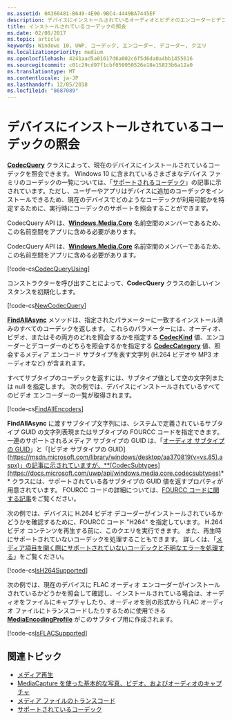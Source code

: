 ```yaml
---
ms.assetid: 0A360481-B649-4E90-9BC4-4449BA7445EF
description: デバイスにインストールされているオーディオとビデオのエンコーダーとデコーダーを照会します。
title: インストールされているコーデックの照会
ms.date: 02/08/2017
ms.topic: article
keywords: Windows 10, UWP, コーデック, エンコーダー, デコーダー, クエリ
ms.localizationpriority: medium
ms.openlocfilehash: 4241aad5a01617d6a002c6f5d6da0a4bb1455616
ms.sourcegitcommit: c01c29cd97f1cbf050950526e18e15823b6a12a0
ms.translationtype: MT
ms.contentlocale: ja-JP
ms.lasthandoff: 12/05/2018
ms.locfileid: "8687089"
---
```

# <a name="query-for-codecs-installed-on-a-device"></a>デバイスにインストールされているコーデックの照会
**[CodecQuery](https://docs.microsoft.com/uwp/api/windows.media.core.codecquery)** クラスによって、現在のデバイスにインストールされているコーデックを照会できます。 Windows 10 に含まれているさまざまなデバイス ファミリのコーデックの一覧については、「[サポートされるコーデック](supported-codecs.md)」の記事に示されています。ただし、ユーザーやアプリはデバイスに追加のコーデックをインストールできるため、現在のデバイスでどのようなコーデックが利用可能かを特定するために、実行時にコーデックのサポートを照会することができます。

CodecQuery API は、**[Windows.Media.Core](https://docs.microsoft.com/uwp/api/windows.media.core)** 名前空間のメンバーであるため、この名前空間をアプリに含める必要があります。

CodecQuery API は、**[Windows.Media.Core](https://docs.microsoft.com/uwp/api/windows.media.core)** 名前空間のメンバーであるため、この名前空間をアプリに含める必要があります。

[!code-cs[CodecQueryUsing](./code/TranscodeWin10/cs/MainPage.xaml.cs#SnippetCodecQueryUsing)]

コンストラクターを呼び出すことによって、**CodecQuery** クラスの新しいインスタンスを初期化します。

[!code-cs[NewCodecQuery](./code/TranscodeWin10/cs/MainPage.xaml.cs#SnippetNewCodecQuery)]

**[FindAllAsync](https://docs.microsoft.com/uwp/api/windows.media.core.codecquery.findallasync)** メソッドは、指定されたパラメーターに一致するインストール済みのすべてのコーデックを返します。 これらのパラメーターには、オーディオ、ビデオ、またはその両方のどれを照会するかを指定する **[CodecKind](https://docs.microsoft.com/uwp/api/windows.media.core.codeckind)** 値、エンコーダーとデコーダーのどちらを照会するかを指定する **[CodecCategory](https://docs.microsoft.com/uwp/api/windows.media.core.codeccategory)** 値、照会するメディア エンコード サブタイプを表す文字列 (H.264 ビデオや MP3 オーディオなど) が含まれます。

すべてサブタイプのコーデックを返すには、サブタイプ値として空の文字列または null を指定します。 次の例では、デバイスにインストールされているすべてのビデオ エンコーダーの一覧が取得されます。

[!code-cs[FindAllEncoders](./code/TranscodeWin10/cs/MainPage.xaml.cs#SnippetFindAllEncoders)]

**FindAllAsync** に渡すサブタイプ文字列には、システムで定義されているサブタイプ GUID の文字列表現またはサブタイプの FOURCC コードを指定できます。 一連のサポートされるメディア サブタイプの GUID は、「[オーディオ サブタイプの GUID](https://msdn.microsoft.com/library/windows/desktop/aa372553(v=vs.85).aspx)」と「[ビデオ サブタイプの GUID](https://msdn.microsoft.com/library/windows/desktop/aa370819(v=vs.85).aspx)」の記事に示されていますが、**[CodecSubtypes](https://docs.microsoft.com/uwp/api/windows.media.core.codecsubtypes)** クラスには、サポートされている各サブタイプの GUID 値を返すプロパティが用意されています。 FOURCC コードの詳細については、[FOURCC コードに関する記事](https://msdn.microsoft.com/library/windows/desktop/dd375802(v=vs.85).aspx)をご覧ください。 

次の例では、デバイスに H.264 ビデオ デコーダーがインストールされているかどうかを確認するために、FOURCC コード "H264" を指定しています。 H.264 ビデオ コンテンツを再生する前に、このクエリを実行できます。 また、再生時にサポートされていないコーデックを処理することもできます。 詳しくは、「[メディア項目を開く際にサポートされていないコーデックと不明なエラーを処理する](https://docs.microsoft.com/windows/uwp/audio-video-camera/media-playback-with-mediasource#handle-unsupported-codecs-and-unknown-errors-when-opening-media-items)」をご覧ください。

[!code-cs[IsH264Supported](./code/TranscodeWin10/cs/MainPage.xaml.cs#SnippetIsH264Supported)]

次の例では、現在のデバイスに FLAC オーディオ エンコーダーがインストールされているかどうかを照会して確認し、インストールされている場合は、オーディオをファイルにキャプチャしたり、オーディオを別の形式から FLAC オーディオ ファイルにトランスコードしたりするために使用できる **[MediaEncodingProfile](https://docs.microsoft.com/uwp/api/Windows.Media.MediaProperties.MediaEncodingProfile)** がこのサブタイプ用に作成されます。

[!code-cs[IsFLACSupported](./code/TranscodeWin10/cs/MainPage.xaml.cs#SnippetIsFLACSupported)]

## <a name="related-topics"></a>関連トピック

* [メディア再生](media-playback.md)
* [MediaCapture を使った基本的な写真、ビデオ、およびオーディオのキャプチャ](basic-photo-video-and-audio-capture-with-MediaCapture.md)
* [メディア ファイルのトランスコード](transcode-media-files.md)
* [サポートされているコーデック](supported-codecs.md)
 

 





